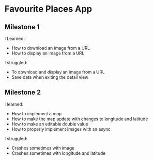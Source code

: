 #  Favourite Places App
## Milestone 1

I Learned:
- How to download an image from a URL
- How to display an image from a URL

I struggled:
- To download and display an image from a URL
- Save data when exiting the detail view

## Milestone 2

I learned:
- How to implement a map
- How to make the map update with changes to longitude and latitude
- How to make an editable double value
- How to properly implement images with an async

I struggled:
- Crashes sometimes with image
- Crashes sometimes with longitude and latitude
